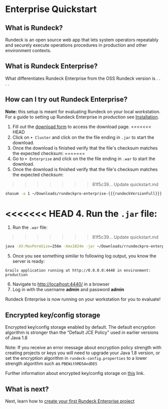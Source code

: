 # Enterprise Quickstart

## What is Rundeck?

Rundeck is an open source web app that lets system operators repeatably and securely execute operations procedures in production and other environment contexts.

## What is Rundeck Enterprise?

What differentiates Rundeck Enterprise from the OSS Rundeck version is . . . .

## How can I try out Rundeck Enterprise?

**Note:** this setup is meant for evaluating Rundeck on your local workstation. For a guide to setting up Rundeck Enterprise in production see [Installation](/administration/install/index.md).

1. Fill out the [download form](https://www.rundeck.com/download-now) to access the download page.
<<<<<<< HEAD
2. Click on `➤ Cluster` and click on the the file ending in `.jar` to start the download.
3. Once the download is finished verify that the file's checksum matches the expected checksum:
=======
1. Go to `➤ Enterprise` and click on the the file ending in `.war` to start the download.
1. Once the download is finished verify that the file's checksum matches the expected checksum:
>>>>>>> 81f5c39... Update quickstart.md

```sh
shasum -a 1 ~/Downloads/rundeckpro-enterprise-{{{rundeckVersionFull}}}.war
```

<<<<<<< HEAD
4. Run the `.jar` file:
=======
1. Run the `.war` file:
>>>>>>> 81f5c39... Update quickstart.md

```sh
java -XX:MaxPermSize=256m -Xmx1024m -jar ~/Downloads/rrundeckpro-enterprise-{{{rundeckVersionFull}}}.war
```

5. Once you see something similar to following log output, you know the server is ready:

```
Grails application running at http://0.0.0.0:4440 in environment: production
```

6. Navigate to [http://localhost:4440/](http://localhost:4440/user/login) in a browser
7. Log in with the username **admin** and password **admin**

Rundeck Enterprise is now running on your workstation for you to evaluate!

## Encrypted key/config storage

Encrypted key/config storage enabled by default. The default encryption algorithm is stronger than the “Default JCE Policy” used in earlier versions of Java 1.8

Note: If you receive an error message about encryption policy strength with creating projects or keys you will need to upgrade your Java 1.8 version, or set the encryption algorithm in `rundeck-config.properties` to a lower strength algorithm such as `PBEWithMD5AndDES`

Further information about encrypted key/config storage on [this](/administration/configuration/plugins/bundled-plugins.md#jasypt-encryption-plugin) link.

## What is next?

Next, learn how to [create your first Rundeck Enterprise project](/manual/03-getting-started.md#project-setup)
